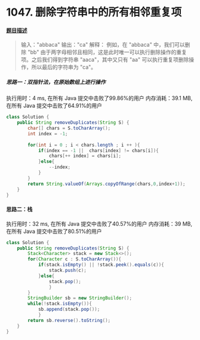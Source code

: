 # 1047. 删除字符串中的所有相邻重复项

#### [题目描述](https://leetcode-cn.com/problems/remove-all-adjacent-duplicates-in-string/)

>输入："abbaca"
输出："ca"
解释：
例如，在 "abbaca" 中，我们可以删除 "bb" 由于两字母相邻且相同，这是此时唯一可以执行删除操作的重复项。之后我们得到字符串 "aaca"，其中又只有 "aa" 可以执行重复项删除操作，所以最后的字符串为 "ca"。

##### 思路一：双指针法，在原始数组上进行操作

执行用时：4 ms, 在所有 Java 提交中击败了99.86%的用户
内存消耗：39.1 MB, 在所有 Java 提交中击败了64.91%的用户

```java
class Solution {
    public String removeDuplicates(String S) {
        char[] chars = S.toCharArray();
        int index = -1;
        
        for(int i = 0 ; i < chars.length ; i ++ ){
            if(index == -1 ||  chars[index] != chars[i]){
                chars[++ index] = chars[i];
            }else{
                --index;
            }
        }
        return String.valueOf(Arrays.copyOfRange(chars,0,index+1));
    }
}
```

#### 思路二：栈

执行用时：32 ms, 在所有 Java 提交中击败了40.57%的用户
内存消耗：39 MB, 在所有 Java 提交中击败了80.51%的用户

```java
class Solution {
    public String removeDuplicates(String S) {
        Stack<Character> stack = new Stack<>();
        for(Character c : S.toCharArray()){
            if(stack.isEmpty() || !stack.peek().equals(c)){
				stack.push(c);
			}else{
				stack.pop();
				}
        }
		StringBuilder sb = new StringBuilder();
		while(!stack.isEmpty()){
			sb.append(stack.pop());
			}
		return sb.reverse().toString();
    }
}
```